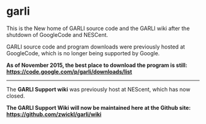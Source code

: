 # garli
This is the New home of GARLI source code and the GARLI wiki after the shutdown of GoogleCode and NESCent.

GARLI source code and program downloads were previously hosted at GoogleCode,
which is no longer being supported by Google. 

**As of November 2015, the best  place to download  the program is still:**  
**https://code.google.com/p/garli/downloads/list**
***
The **GARLI Support wiki** was previously host at NEScent, which has now closed.

**The GARLI Support Wiki will now be maintained here at the Github site:**  
**https://github.com/zwickl/garli/wiki**



